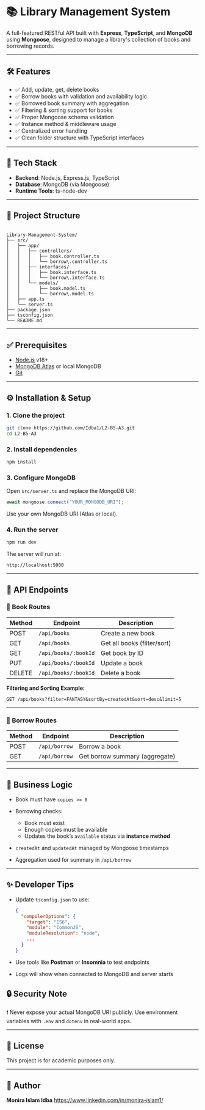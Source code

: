# 📚 Library Management System

A full-featured RESTful API built with **Express**, **TypeScript**, and **MongoDB** using **Mongoose**, designed to manage a library's collection of books and borrowing records.

---

## 🛠️ Features

- ✅ Add, update, get, delete books
- ✅ Borrow books with validation and availability logic
- ✅ Borrowed book summary with aggregation
- ✅ Filtering & sorting support for books
- ✅ Proper Mongoose schema validation
- ✅ Instance method & middleware usage
- ✅ Centralized error handling
- ✅ Clean folder structure with TypeScript interfaces

---

## 🚀 Tech Stack

- **Backend**: Node.js, Express.js, TypeScript
- **Database**: MongoDB (via Mongoose)
- **Runtime Tools**: ts-node-dev

---

## 📁 Project Structure

```

Library-Management-System/
├── src/
│   ├── app/
│   │   ├── controllers/
│   │   │   ├── book.controller.ts
│   │   │   └── borrow\.controller.ts
│   │   ├── interfaces/
│   │   │   ├── book.interface.ts
│   │   │   └── borrow\.interface.ts
│   │   └── models/
│   │       ├── book.model.ts
│   │       └── borrow\.model.ts
│   ├── app.ts
│   └── server.ts
├── package.json
├── tsconfig.json
└── README.md

````

---

## ✅ Prerequisites

- [Node.js](https://nodejs.org/) v18+
- [MongoDB Atlas](https://www.mongodb.com/cloud/atlas) or local MongoDB
- [Git](https://git-scm.com/)

---

## ⚙️ Installation & Setup

### 1. Clone the project

```bash
git clone https://github.com/Idba1/L2-B5-A3.git
cd L2-B5-A3
````

### 2. Install dependencies

```bash
npm install
```

### 3. Configure MongoDB

Open `src/server.ts` and replace the MongoDB URI:

```ts
await mongoose.connect("YOUR_MONGODB_URI");
```

Use your own MongoDB URI (Atlas or local).

### 4. Run the server

```bash
npm run dev
```

The server will run at:

```
http://localhost:5000
```

---

## 📌 API Endpoints

### 📘 Book Routes

| Method | Endpoint             | Description                 |
| ------ | -------------------- | --------------------------- |
| POST   | `/api/books`         | Create a new book           |
| GET    | `/api/books`         | Get all books (filter/sort) |
| GET    | `/api/books/:bookId` | Get book by ID              |
| PUT    | `/api/books/:bookId` | Update a book               |
| DELETE | `/api/books/:bookId` | Delete a book               |

**Filtering and Sorting Example:**

```
GET /api/books?filter=FANTASY&sortBy=createdAt&sort=desc&limit=5
```

---

### 📕 Borrow Routes

| Method | Endpoint      | Description                    |
| ------ | ------------- | ------------------------------ |
| POST   | `/api/borrow` | Borrow a book                  |
| GET    | `/api/borrow` | Get borrow summary (aggregate) |

---

## 🧠 Business Logic

* Book must have `copies >= 0`
* Borrowing checks:

  * Book must exist
  * Enough copies must be available
  * Updates the book’s `available` status via **instance method**
* `createdAt` and `updatedAt` managed by Mongoose timestamps
* Aggregation used for summary in `/api/borrow`

---

## ✨ Developer Tips

* Update `tsconfig.json` to use:

  ```json
  {
    "compilerOptions": {
      "target": "ES6",
      "module": "CommonJS",
      "moduleResolution": "node",
      ...
    }
  }
  ```
* Use tools like **Postman** or **Insomnia** to test endpoints
* Logs will show when connected to MongoDB and server starts


## 🔒 Security Note

❗ Never expose your actual MongoDB URI publicly.
Use environment variables with `.env` and `dotenv` in real-world apps.

---

## 📄 License

This project is for academic purposes only.

---

## 🙌 Author

**Monira Islam Idba**
https://www.linkedin.com/in/monira-islam1/
